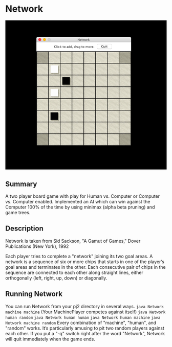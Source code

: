 # Network

![screenshot.png](screenshot.png)

## Summary

A two player board game with play for Human vs. Computer or Computer vs. Computer enabled. Implemented an AI which can win against the Computer 100% of the time by using minimax (alpha beta pruning) and game trees.

## Description

Network is taken from Sid Sackson, "A Gamut of Games," Dover Publications (New York), 1992

Each player tries to complete a "network" joining its two goal areas.
A network is a sequence of six or more chips that starts in one of the player’s
goal areas and terminates in the other.  Each consecutive pair of chips in the
sequence are connected to each other along straight lines, either orthogonally
(left, right, up, down) or diagonally.

## Running Network

You can run Network from your pj2 directory in several ways.
`java Network machine machine` (Your MachinePlayer competes against itself)
`java Network human random`
`java Network human human`
`java Network human machine`
`java Network machine random`
Every combination of "machine", "human", and "random" works.  It’s particularly amusing to pit two random players against each other. If you put a "-q" switch right after the word "Network", Network will quit immediately when the game ends.
